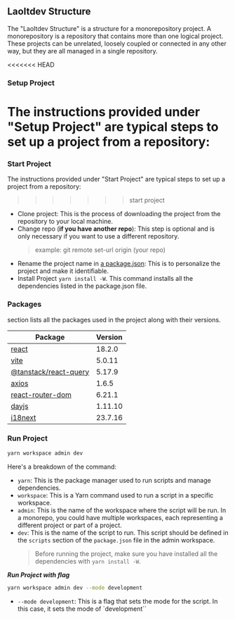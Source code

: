 ## LaoItdev Structure

The "LaoItdev Structure" is a structure for a monorepository project. A monorepository is a repository that contains more than one logical project. These projects can be unrelated, loosely coupled or connected in any other way, but they are all managed in a single repository.

<<<<<<< HEAD

### Setup Project

# The instructions provided under "Setup Project" are typical steps to set up a project from a repository:

### Start Project

The instructions provided under "Start Project" are typical steps to set up a project from a repository:

> > > > > > > start project

- Clone project: This is the process of downloading the project from the repository to your local machine.
- Change repo (**if you have another repo**): This step is optional and is only necessary if you want to use a different repository.
  > example: git remote set-url origin (your repo)
- Rename the project name in [a package.json](package.json): This is to personalize the project and make it identifiable.
- Install Project
  `yarn install -W`. This command installs all the dependencies listed in the package.json file.

### Packages

section lists all the packages used in the project along with their versions.

| Package                                                                        | Version |
| ------------------------------------------------------------------------------ | :------ |
| [react](https://react.dev/)                                                    | 18.2.0  |
| [vite](https://vitejs.dev/)                                                    | 5.0.11  |
| [@tanstack/react-query](https://tanstack.com/query/latest/docs/react/overview) | 5.17.9  |
| [axios](https://axios-http.com/docs/intro)                                     | 1.6.5   |
| [react-router-dom](https://reactrouter.com/en/main/start/tutorial#setup)       | 6.21.1  |
| [dayjs](https://day.js.org/)                                                   | 1.11.10 |
| [i18next](https://www.i18next.com/)                                            | 23.7.16 |

### Run Project

```bash
yarn workspace admin dev
```

Here's a breakdown of the command:

- `yarn`: This is the package manager used to run scripts and manage dependencies.
- `workspace`: This is a Yarn command used to run a script in a specific workspace.
- `admin`: This is the name of the workspace where the script will be run. In a monorepo, you could have multiple workspaces, each representing a different project or part of a project.
- `dev`: This is the name of the script to run. This script should be defined in the `scripts` section of the `package.json` file in the admin workspace.
  > Before running the project, make sure you have installed all the dependencies with `yarn install -W`.

**_Run Project with flag_**

```bash
yarn workspace admin dev --mode development
```

- `--mode development`: This is a flag that sets the mode for the script. In this case, it sets the mode of `development``
